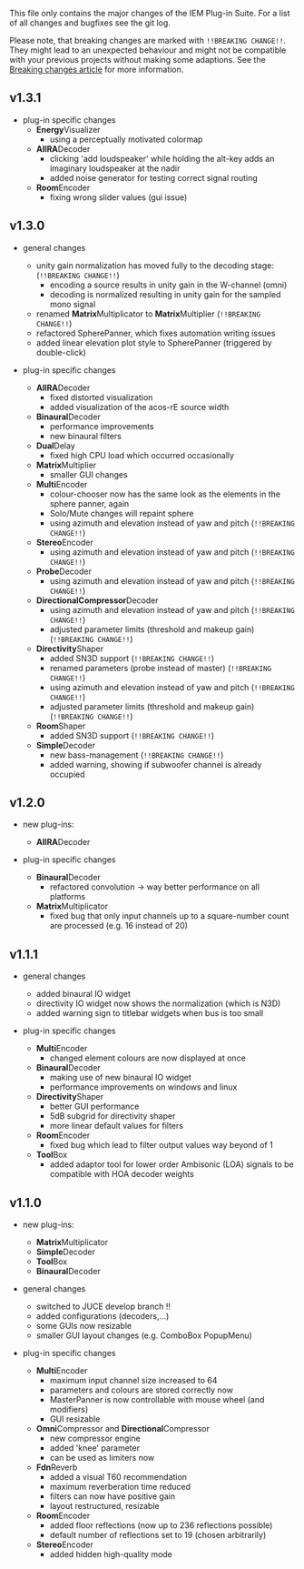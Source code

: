 This file only contains the major changes of the IEM Plug-in Suite.
For a list of all changes and bugfixes see the git log.

Please note, that breaking changes are marked with `!!BREAKING CHANGE!!`. They might lead to an unexpected behaviour and might not be compatible with your previous projects without making some adaptions. See the [Breaking changes article](https://plugins.iem.at/docs/breakingchanges/) for more information.

## v1.3.1
- plug-in specific changes
    - **Energy**Visualizer
        - using a perceptually motivated colormap
    - **AllRA**Decoder
        - clicking 'add loudspeaker' while holding the alt-key adds an imaginary loudspeaker at the nadir
        - added noise generator for testing correct signal routing
   - **Room**Encoder
        - fixing wrong slider values (gui issue)

## v1.3.0
- general changes
    - unity gain normalization has moved fully to the decoding stage:  (`!!BREAKING CHANGE!!`)
        - encoding a source results in unity gain in the W-channel (omni)
        - decoding is normalized resulting in unity gain for the sampled mono signal
    - renamed **Matrix**Multiplicator to **Matrix**Multiplier (`!!BREAKING CHANGE!!`)
    - refactored SpherePanner, which fixes automation writing issues
    - added linear elevation plot style to SpherePanner (triggered by double-click)

- plug-in specific changes
    - **AllRA**Decoder
        - fixed distorted visualization
        - added visualization of the acos-rE source width
    - **Binaural**Decoder
        - performance improvements
        - new binaural filters
    - **Dual**Delay
        - fixed high CPU load which occurred occasionally
    - **Matrix**Multiplier
        - smaller GUI changes
    - **Multi**Encoder
        - colour-chooser now has the same look as the elements in the sphere panner, again
        - Solo/Mute changes will repaint sphere
        - using azimuth and elevation instead of yaw and pitch  (`!!BREAKING CHANGE!!`)
    - **Stereo**Encoder
        - using azimuth and elevation instead of yaw and pitch  (`!!BREAKING CHANGE!!`)
    - **Probe**Decoder
        - using azimuth and elevation instead of yaw and pitch  (`!!BREAKING CHANGE!!`)
    - **DirectionalCompressor**Decoder
        - using azimuth and elevation instead of yaw and pitch  (`!!BREAKING CHANGE!!`)
        - adjusted parameter limits (threshold and makeup gain)  (`!!BREAKING CHANGE!!`)
    - **Directivity**Shaper
        - added SN3D support (`!!BREAKING CHANGE!!`)
        - renamed parameters (probe instead of master)  (`!!BREAKING CHANGE!!`)
        - using azimuth and elevation instead of yaw and pitch  (`!!BREAKING CHANGE!!`)
        - adjusted parameter limits (threshold and makeup gain)  (`!!BREAKING CHANGE!!`)
    - **Room**Shaper
        - added SN3D support (`!!BREAKING CHANGE!!`)
    - **Simple**Decoder
        - new bass-management (`!!BREAKING CHANGE!!`)
        - added warning, showing if subwoofer channel is already occupied

        
## v1.2.0
- new plug-ins:
    - **AllRA**Decoder
    
- plug-in specific changes
    - **Binaural**Decoder
        - refactored convolution -> way better performance on all platforms
    - **Matrix**Multiplicator
        - fixed bug that only input channels up to a square-number count are processed (e.g. 16 instead of 20)

## v1.1.1
- general changes
    - added binaural IO widget
    - directivity IO widget now shows the normalization (which is N3D)
    - added warning sign to titlebar widgets when bus is too small
    
- plug-in specific changes
    - **Multi**Encoder
        - changed element colours are now displayed at once
    - **Binaural**Decoder
        - making use of new binaural IO widget
        - performance improvements on windows and linux
    - **Directivity**Shaper
        - better GUI performance
        - 5dB subgrid for directivity shaper
        - more linear default values for filters
    - **Room**Encoder
        - fixed bug which lead to filter output values way beyond of 1
    - **Tool**Box
        - added adaptor tool for lower order Ambisonic (LOA) signals to be compatible with HOA decoder weights


## v1.1.0
- new plug-ins:
    - **Matrix**Multiplicator
    - **Simple**Decoder
    - **Tool**Box
    - **Binaural**Decoder

- general changes
    - switched to JUCE develop branch !!
    - added configurations (decoders,...)  
    - some GUIs now resizable  
    - smaller GUI layout changes (e.g. ComboBox PopupMenu)

- plug-in specific changes
    - **Multi**Encoder
        - maximum input channel size increased to 64 
        - parameters and colours are stored correctly now
        - MasterPanner is now controllable with mouse wheel (and modifiers)
        - GUI resizable
    - **Omni**Compressor and **Directional**Compressor
        -  new compressor engine
        -  added 'knee' parameter
        -  can be used as limiters now
    - **Fdn**Reverb
        -  added a visual T60 recommendation
        -  maximum reverberation time reduced
        -  filters can now have positive gain
        -  layout restructured, resizable
    -  **Room**Encoder
        -  added floor reflections (now up to 236 reflections possible)
        -  default number of reflections set to 19 (chosen arbitrarily)
    -  **Stereo**Encoder
        -  added hidden high-quality mode  

